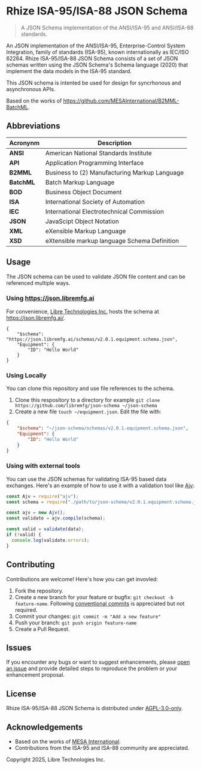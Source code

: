 # Rhize ISA-95/ISA-88 JSON Schema

> A JSON Schema implementation of the ANSI/ISA-95 and ANSI/ISA-88 standards.

An JSON implementation of the ANSI/ISA-95, Enterprise-Control System Integration, family of standards (ISA-95), known internationally as IEC/ISO 62264. Rhize ISA-95/ISA-88 JSON Schema consists of a set of JSON schemas written using the JSON Schema's Schema language (2020) that implement the data models in the ISA-95 standard.

This JSON schema is intented be used for design for syncrhonous and asynchronous APIs.

Based on the works of https://github.com/MESAInternational/B2MML-BatchML.

## Abbreviations

| Acronynm    | Description                                                   |
|-------------|---------------------------------------------------------------|
| **ANSI**    | American National Standards Institute                         |
| **API**     | Application Programming Interface                             |
| **B2MML**   | Business to (2) Manufacturing Markup Language                 |
| **BatchML** | Batch Markup Language                                         |
| **BOD**     | Business Object Document                                      | 
| **ISA**     | International Society of Automation                           |
| **IEC**     | International Electrotechnical Commission                     | 
| **JSON**    | JavaScipt Object Notation                                     |
| **XML**     | eXensible Markup Language                                     |
| **XSD**     | eXtensible markup language Schema Definition                  |

## Usage

The JSON schema can be used to validate JSON file content and can be referenced multiple ways. 

### Using https://json.libremfg.ai

For convenience, [Libre Technologies Inc.](http://www.libremfg.com/) hosts the schema at https://json.libremfg.ai/.

```
{
    "$schema": "https://json.libremfg.ai/schemas/v2.0.1.equipment.schema.json",
    "Equipment": {
        "ID": "Hello World"
    }
}
```

### Using Locally

You can clone this repository and use file references to the schema.

1. Clone this respository to a directory for example `git clone https://github.com/libremfg/json-schema ~/json-schema`
2. Create a new file `touch ~/equipment.json`. Edit the file with:

```json
{
    "$schema": "~/json-schema/schemas/v2.0.1.equipment.schema.json",
    "Equipment": {
        "ID": "Hello World"
    }
}
```

### Using with external tools

You can use the JSON schemas for validating ISA-95 based data exchanges. Here's an example of how to use it with a validation tool like [Ajv](https://ajv.js.org/):

```js
const Ajv = require("ajv");
const schema = require("./path/to/json-schema/v2.0.1.equipment.schema.json");

const ajv = new Ajv();
const validate = ajv.compile(schema);

const valid = validate(data);
if (!valid) {
  console.log(validate.errors);
}
```

## Contributing 

Contributions are welcome! Here's how you can get invovled:

1. Fork the repository.
2. Create a new branch for your feature or bugfix: `git checkout -b feature-name`. Following [conventional commits](https://www.conventionalcommits.org/en/v1.0.0/) is appreciated but not required.
3. Commit your changes: `git commit -m "Add a new feature"`
4. Push your branch: `git push origin feature-name`
5. Create a Pull Request.

## Issues

If you encounter any bugs or want to suggest enhancements, please [open an issue](https://github.com/libremfg/json-schema/issues/new) and provide detailed steps to reproduce the problem or your enhancement proposal.

## License

Rhize ISA-95/ISA-88 JSON Schema is distributed under [AGPL-3.0-only](LICENSE).

## Acknowledgements

- Based on the works of [MESA International](https://github.com/MESAInternational/B2MML-BatchML).
- Contributions from the ISA-95 and ISA-88 community are appreciated.

Copyright 2025, Libre Technologies Inc.
